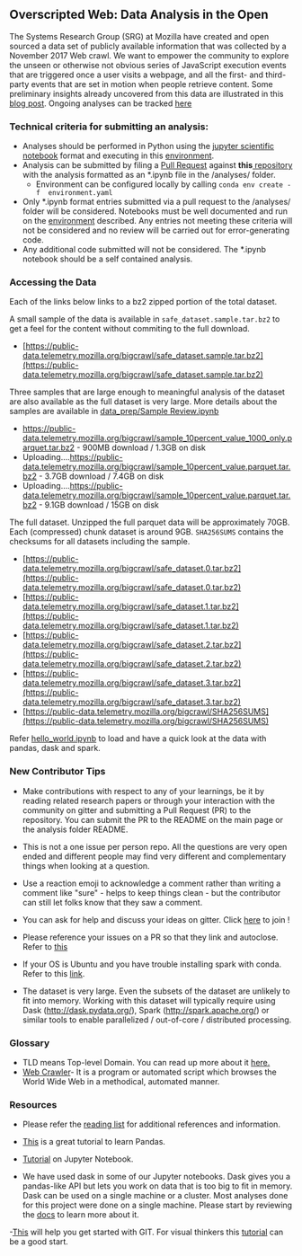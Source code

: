 ## Overscripted Web: Data Analysis in the Open

The Systems Research Group (SRG) at Mozilla have created and open sourced a data set of publicly available information that was collected by a November 2017 Web crawl. We want to empower the community to explore the unseen or otherwise not obvious series of JavaScript execution events that are triggered once a user visits a webpage, and all the first- and third-party events that are set in motion when people retrieve content.
Some preliminary insights already uncovered from this data are illustrated in this [blog post](https://medium.com/firefox-context-graph/overscripted-digging-into-javascript-execution-at-scale-2ed508f21862). 
Ongoing analyses can be tracked [here](https://github.com/mozilla/overscripted/tree/master/analyses)

### Technical criteria for submitting an analysis:
- Analyses should be performed in Python using the [jupyter scientific notebook](https://jupyter-notebook.readthedocs.io/en/stable/) format and executing in this [environment](https://github.com/mozilla/overscripted/blob/master/analyses/environment.yaml). 
- Analysis can be submitted by filing a [Pull Request](https://help.github.com/articles/using-pull-requests) against __this__[ repository](https://github.com/mozilla/overscripted) with the analysis formatted as an *.ipynb file in the /analyses/ folder. 
  - Environment can be configured locally by calling `conda env create -f  environment.yaml`
- Only *.ipynb format entries submitted via a pull request to the /analyses/ folder will be considered. Notebooks must be well documented and run on the [environment](https://github.com/mozilla/overscripted/blob/master/analyses/environment.yaml) described. Any entries not meeting these criteria will not be considered and no review will be carried out for error-generating code.
- Any additional code submitted will not be considered. The *.ipynb notebook should be a self contained analysis.

### Accessing the Data
Each of the links below links to a bz2 zipped portion of the total dataset. 

A small sample of the data is available in `safe_dataset.sample.tar.bz2` to get a feel for the content without commiting to the full download.
- [https://public-data.telemetry.mozilla.org/bigcrawl/safe_dataset.sample.tar.bz2](https://public-data.telemetry.mozilla.org/bigcrawl/safe_dataset.sample.tar.bz2)

Three samples that are large enough to meaningful analysis of the dataset are
also available as the full dataset is very large. More details about the
samples are available in [data_prep/Sample Review.ipynb](https://github.com/mozilla/overscripted/blob/master/data_prep/Sample%20Review.ipynb)
- https://public-data.telemetry.mozilla.org/bigcrawl/sample_10percent_value_1000_only.parquet.tar.bz2 - 900MB download / 1.3GB on disk
- Uploading....https://public-data.telemetry.mozilla.org/bigcrawl/sample_10percent_value.parquet.tar.bz2 - 3.7GB download / 7.4GB on disk
- Uploading....https://public-data.telemetry.mozilla.org/bigcrawl/sample_10percent_value.parquet.tar.bz2 - 9.1GB download / 15GB on disk

The full dataset. Unzipped the full parquet data will be approximately 70GB. Each (compressed) chunk dataset is around 9GB. `SHA256SUMS` contains the checksums for all datasets including the sample.
- [https://public-data.telemetry.mozilla.org/bigcrawl/safe_dataset.0.tar.bz2](https://public-data.telemetry.mozilla.org/bigcrawl/safe_dataset.0.tar.bz2)
- [https://public-data.telemetry.mozilla.org/bigcrawl/safe_dataset.1.tar.bz2](https://public-data.telemetry.mozilla.org/bigcrawl/safe_dataset.1.tar.bz2)
- [https://public-data.telemetry.mozilla.org/bigcrawl/safe_dataset.2.tar.bz2](https://public-data.telemetry.mozilla.org/bigcrawl/safe_dataset.2.tar.bz2)
- [https://public-data.telemetry.mozilla.org/bigcrawl/safe_dataset.3.tar.bz2](https://public-data.telemetry.mozilla.org/bigcrawl/safe_dataset.3.tar.bz2)
- [https://public-data.telemetry.mozilla.org/bigcrawl/SHA256SUMS](https://public-data.telemetry.mozilla.org/bigcrawl/SHA256SUMS)

Refer [hello_world.ipynb](https://github.com/mozilla/overscripted/blob/master/analyses/hello_world.ipynb) to load and have a quick look at the data with pandas, dask and spark.

### New Contributor Tips

- Make contributions with respect to any of your learnings, be it by reading related research papers or through your interaction with the community on gitter and submitting a Pull Request (PR) to the repository. You can submit the PR to the README on the main page or the analysis folder README.

- This is not a one issue per person repo. All the questions are very open ended and different people may find very different and complementary things when looking at a question.

- Use a reaction emoji to acknowledge a comment rather than writing a comment like "sure" - helps to keep things clean - but the contributor can still let folks know that they saw a comment.

- You can ask for help and discuss your ideas on gitter. Click [here](https://gitter.im/overscripted-discuss/community) to join !

- Please reference your issues on a PR so that they link and autoclose. Refer to [this](https://help.github.com/en/articles/closing-issues-using-keywords)

- If your OS is Ubuntu and you have trouble installing spark with conda. Refer to this [link](https://datawookie.netlify.com/blog/2017/07/installing-spark-on-ubuntu/).

- The dataset is very large. Even the subsets of the dataset are unlikely to fit into memory. Working with this dataset will typically require using Dask (http://dask.pydata.org/), Spark (http://spark.apache.org/) or similar tools to enable parallelized / out-of-core / distributed processing.

### Glossary

- TLD means Top-level Domain. You can read up more about it [here.](https://en.wikipedia.org/wiki/Top-level_domain) 
- [Web Crawler](https://en.wikipedia.org/wiki/Web_crawler)- It is a program or automated script which browses the World Wide   Web in a methodical, automated manner.

### Resources

- Please refer the [reading list](https://github.com/mozilla/overscripted/wiki/Reading-List-(WIP)) for additional references and information.

- [This](https://github.com/brandon-rhodes/pycon-pandas-tutorial) is a great tutorial to learn Pandas.

- [Tutorial](https://www.youtube.com/watch?v=HW29067qVWk) on Jupyter Notebook.

- We have used dask in some of our Jupyter notebooks. Dask gives you a pandas-like API but lets you work on data that is too big to fit in memory. Dask can be used on a single machine or a cluster. Most analyses done for this project were done on a single machine. Please start by reviewing the [docs](https://dask.org/) to learn more about it.

-[This](https://github.com/aSquare14/Git-Cheat-Sheet) will help you get started with GIT. For visual thinkers this [tutorial](https://www.youtube.com/playlist?list=PL6gx4Cwl9DGAKWClAD_iKpNC0bGHxGhcx) can be a good start.
